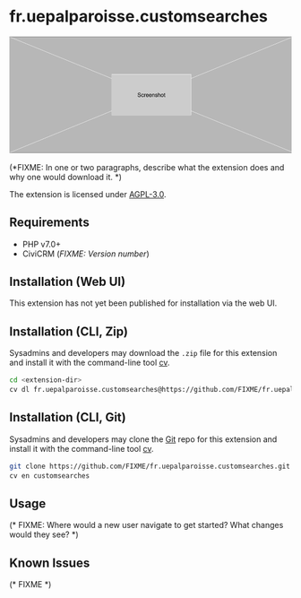 # fr.uepalparoisse.customsearches

![Screenshot](/images/screenshot.png)

(*FIXME: In one or two paragraphs, describe what the extension does and why one would download it. *)

The extension is licensed under [AGPL-3.0](LICENSE.txt).

## Requirements

* PHP v7.0+
* CiviCRM (*FIXME: Version number*)

## Installation (Web UI)

This extension has not yet been published for installation via the web UI.

## Installation (CLI, Zip)

Sysadmins and developers may download the `.zip` file for this extension and
install it with the command-line tool [cv](https://github.com/civicrm/cv).

```bash
cd <extension-dir>
cv dl fr.uepalparoisse.customsearches@https://github.com/FIXME/fr.uepalparoisse.customsearches/archive/master.zip
```

## Installation (CLI, Git)

Sysadmins and developers may clone the [Git](https://en.wikipedia.org/wiki/Git) repo for this extension and
install it with the command-line tool [cv](https://github.com/civicrm/cv).

```bash
git clone https://github.com/FIXME/fr.uepalparoisse.customsearches.git
cv en customsearches
```

## Usage

(* FIXME: Where would a new user navigate to get started? What changes would they see? *)

## Known Issues

(* FIXME *)
